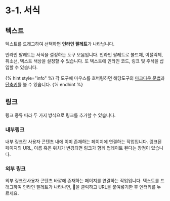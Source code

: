 # 3-1. 서식

## 텍스트

텍스트를 드래그하여 선택하면 **인라인 팔레트**가 나타납니다.

인라인 팔레트는 서식을 설정하는 도구 모음입니다. 인라인 팔레트로 볼드체, 이탤릭체, 취소선, 텍스트 색상을 설정할 수 있습니다. 또 텍스트에 인라인 코드, 링크 및 주석을 삽입할 수 있습니다.

{% hint style="info" %}
각 도구에 마우스를 호버링하면 해당도구의 [마크다운 문법](../undefined-1/undefined.md)과 [단축키](../undefined-1/undefined-1.md)를 볼 수 있습니다.
{% endhint %}

## 링크

링크 종류 따라 두 가지 방식으로 링크를 추가할 수 있습니다.

### 내부링크

내부 링크란 사용자 콘텐츠 내에 이미 존재하는 페이지에 연결하는 작업입니다.  링크된 페이지의 URL, 이름 혹은 위치가 변경되면 링크가 함께 업데이트 된다는 장점이 있습니다.

### 외부 링크

외부 링크란사용자 콘텐츠 바깥에 존재하는 페이지를 연결하는 작업입니다. 텍스트를 드래그하여 인라인 팔레트가 나타나면, 🔗을 클릭하고 URL을 붙여넣기한 후 엔터키를 누르세요.







